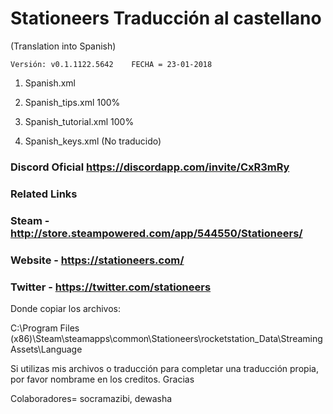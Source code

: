 # Stationeers Traducción al castellano

(Translation into Spanish)

```[javascript]
Versión: v0.1.1122.5642    FECHA = 23-01-2018
```

1. Spanish.xml               <!-- Versión: v0.1.1122.5642    FECHA = 23-01-2018 -->

2. Spanish_tips.xml 100%     <!-- Versión: v0.1.1131.5677    FECHA = 29-01-2018 -->

3. Spanish_tutorial.xml 100% <!-- Versión: v0.1.1131.5677    FECHA = 29-01-2018 -->

4. Spanish_keys.xml (No traducido)

### Discord Oficial https://discordapp.com/invite/CxR3mRy

### Related Links
### Steam - http://store.steampowered.com/app/544550/Stationeers/

### Website - https://stationeers.com/

### Twitter - https://twitter.com/stationeers


Donde copiar los archivos:

C:\Program Files (x86)\Steam\steamapps\common\Stationeers\rocketstation_Data\StreamingAssets\Language

Si utilizas mis archivos o traducción para completar una traducción propia, por favor nombrame en los creditos. Gracias

Colaboradores= socramazibi, dewasha